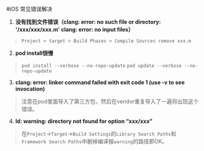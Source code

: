 #iOS 常见错误解决
1. **没有找到文件错误（clang: error: no such file or directory: '/xxx/xxx/xxx.m'	clang: error: no input files）**
> `Project > target > Build Phases > Compile Sources remove xxx.m`

2. **pod install很慢**
> 	`pod install --verbose --no-repo-update`
> 	`pod update --verbose --no-repo-update`

3. **clang: error: linker command failed with exit code 1 (use -v to see invocation)**
> 注意在pod里面导入了第三方包，然后在vendor重复导入了一遍将出现这个错误。
	
4. **ld: warning: directory not found for option “xxx/xxx”**
> 在`Project`->`Target`->`Build Settings`的`Library Search Paths`和`Framework Search Paths`中删掉编译报`warning`的路径即OK。